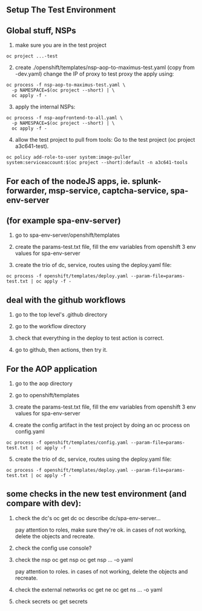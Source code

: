 
## Setup The Test Environment

## Global stuff, NSPs

1. make sure you are in the test project
```console
oc project ...-test
```

2. create ./openshift/templates/nsp-aop-to-maximus-test.yaml  (copy from -dev.yaml)
   change the IP of proxy to test proxy
   the apply using:
```console
oc process -f nsp-aop-to-maximus-test.yaml \
  -p NAMESPACE=$(oc project --short) | \
  oc apply -f -
```

3. apply the internal NSPs:
```console
oc process -f nsp-aopfrontend-to-all.yaml \
  -p NAMESPACE=$(oc project --short) | \
  oc apply -f -
```
4. allow the test project to pull from tools:
   Go to the test project (oc project a3c641-test).
```console
oc policy add-role-to-user system:image-puller system:serviceaccount:$(oc project --short):default -n a3c641-tools
```

## For each of the nodeJS apps, ie. splunk-forwarder, msp-service, captcha-service, spa-env-server
## (for example spa-env-server)

1. go to spa-env-server/openshift/templates

2. create the params-test.txt file, fill the env variables from openshift 3 env values for spa-env-server

3. create the trio of dc, service, routes using the deploy.yaml file:
```console
oc process -f openshift/templates/deploy.yaml --param-file=params-test.txt | oc apply -f -
```

## deal with the github workflows

1. go to the top level's .github directory

2. go to the workflow directory

3. check that everything in the deploy to test action is correct.

4. go to github, then actions, then try it.


## For the AOP application

1. go to the aop directory

2. go to openshift/templates

3. create the params-test.txt file, fill the env variables from openshift 3 env values for spa-env-server

4. create the config artifact in the test project by doing an oc process on config.yaml
```console
oc process -f openshift/templates/config.yaml --param-file=params-test.txt | oc apply -f -
```
5. create the trio of dc, service, routes using the deploy.yaml file:
```console
oc process -f openshift/templates/deploy.yaml --param-file=params-test.txt | oc apply -f -
```

## some checks in the new test environment (and compare with dev):

1. check the dc's
   oc get dc
   oc describe dc/spa-env-server...

   pay attention to roles, make sure they're ok.
   in cases of not working, delete the objects and recreate.

2. check the config
   use console?

3. check the nsp
   oc get nsp
   oc get nsp ... -o yaml

   pay attention to roles.
   in cases of not working, delete the objects and recreate.

4. check the external networks
   oc get ne
   oc get ns ... -o yaml

5. check secrets
   oc get secrets

